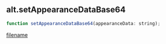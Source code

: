 ## alt.setAppearanceDataBase64

```js
function setAppearanceDataBase64(appearanceData: string);
```

[filename](method_setAppearanceDataBase64_m.md ':include')
